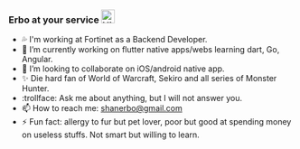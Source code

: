 ### Erbo at your service <img src='https://qpluspicture.oss-cn-beijing.aliyuncs.com/6LjjQA/Hi.gif' alt='Hi' width="24"/> 

- 💦 I'm working at Fortinet as a Backend Developer.
- 🔭 I’m currently working on flutter native apps/webs learning dart, Go, Angular.
- 👯 I’m looking to collaborate on iOS/android native app.
- ✨ Die hard fan of World of Warcraft, Sekiro and all series of Monster Hunter.
- 	:trollface:  Ask me about anything, but I will not answer you.
- 📫 How to reach me: shanerbo@gmail.com
- ⚡ Fun fact: allergy to fur but pet lover, poor but good at spending money on useless stuffs. Not smart but willing to learn.
